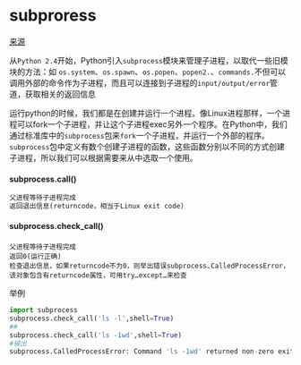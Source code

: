 # subproress

[来源](https://www.jianshu.com/p/2eb33b491024)

从`Python 2.4`开始，Python引入`subprocess`模块来管理子进程，以取代一些旧模块的方法：如 `os.system`、`os.spawn`、`os.popen`、`popen2.`、`commands.`不但可以调用外部的命令作为子进程，而且可以连接到子进程的`input/output/error`管道，获取相关的返回信息

运行python的时候，我们都是在创建并运行一个进程。像Linux进程那样，一个进程可以fork一个子进程，并让这个子进程exec另外一个程序。在Python中，我们通过标准库中的`subprocess`包来`fork`一个子进程，并运行一个外部的程序。 `subprocess`包中定义有数个创建子进程的函数，这些函数分别以不同的方式创建子进程，所以我们可以根据需要来从中选取一个使用。

#### subprocess.call()

```python
父进程等待子进程完成
返回退出信息(returncode，相当于Linux exit code)
```

#### subprocess.check_call()

```shell
父进程等待子进程完成
返回0(运行正确)
检查退出信息，如果returncode不为0，则举出错误subprocess.CalledProcessError，该对象包含有returncode属性，可用try…except…来检查
```

举例

```python
import subprocess
subprocess.check_call('ls -l',shell=True)
##
subprocess.check_call('ls -1wd',shell=True)
#输出
subprocess.CalledProcessError: Command 'ls -1wd' returned non-zero exit status 2.
```
